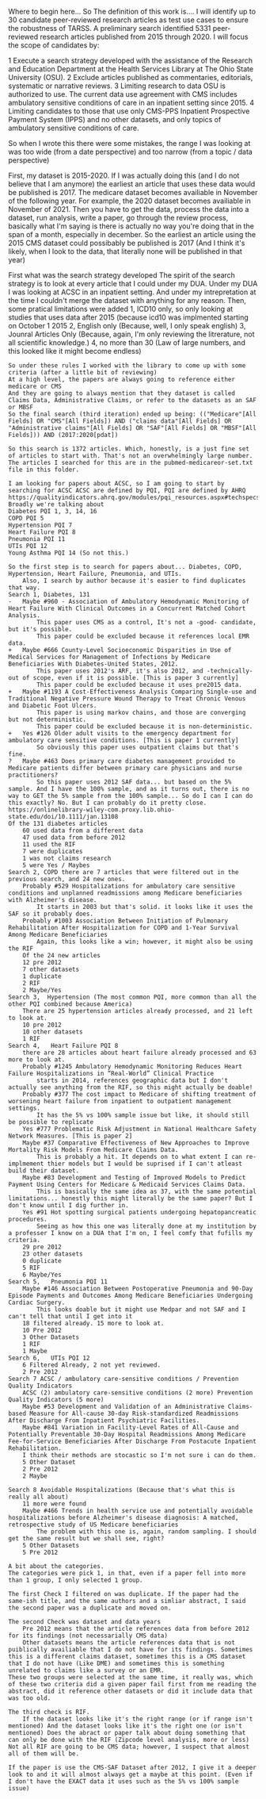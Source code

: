 Where to begin here...
So The definition of this work is....
I will identify up to 30 candidate peer-reviewed research articles as test use cases to ensure the robustness of TARSS. A preliminary search identified 5331 peer-reviewed research articles published from 2015 through 2020. I will focus the scope of candidates by:

1   Execute a search strategy developed with the assistance of the Research and Education Department at the Health Services Library at The Ohio State University (OSU). 
2   Exclude articles published as commentaries, editorials, systematic or narrative reviews.
3   Limiting research to data OSU is authorized to use. The current data use agreement with CMS includes ambulatory sensitive conditions of care in an inpatient setting since 2015. 
4   Limiting candidates to those that use only CMS-PPS Inpatient Prospective Payment System (IPPS) and no other datasets, and only topics of ambulatory sensitive conditions of care.

So when I wrote this there were some mistakes, the range I was looking at was too wide (from a date perspective) and too narrow (from a topic / data perspective)

First, my dataset is 2015-2020. If I was actually doing this (and I do not believe that I am anymore) the earliest an article that uses these data would be published is 2017. The medicare dataset becomes availiable in November of the following year. For example, the 2020 dataset becomes availiable in November of 2021. Then you have to get the data, process the data into a dataset, run analysis, write a paper, go through the review process, basically what I'm saying is there is actually no way you're doing that in the span of a month, especially in december. So the earliest an article using the 2015 CMS dataset could possibably be published is 2017 (And I think it's likely, when I look to the data, that literally none will be published in that year)

First what was the search strategy developed
    The spirit of the search strategy is to look at every article that I could under my DUA.
        Under my DUA I was looking at ACSC in an inpatient setting. 
        And under my intrepretation at the time I couldn't merge the dataset with anything for any reason.
    Then, some pratical limitations were added
        1, ICD10 only, so only looking at studies that uses data after 2015 (because icd10 was implmented starting on October 1 2015
        2, English only (Because, well, I only speak english)
        3, Jounral Articles Only (Because, again, I'm only reviewing the litrerature, not all scientific knowledge.)
        4, no more than 30 (Law of large numbers, and this looked like it might become endless)
    
    So under these rules I worked with the library to come up with some criteria (after a little bit of reviewing)
    At a high level, the papers are always going to reference either medicare or CMS
    And they are going to always mention that they dataset is called Claims Data, Administrative Claims, or refer to the datasets as an SAF or MBSF
    So the final search (third iteration) ended up being: (("Medicare"[All Fields] OR "CMS"[All Fields]) AND ("claims data"[All Fields] OR "Administrative claims"[All Fields] OR "SAF"[All Fields] OR "MBSF"[All Fields])) AND (2017:2020[pdat])

    So this search is 1372 articles. Which, honestly, is a just fine set of articles to start with. That's not an overwhelmingly large number.
    The articles I searched for this are in the pubmed-medicareor-set.txt file in this folder. 

    I am looking for papers about ACSC, so I am going to start by searching for ACSC ACSC are defined by PQI, PQI are defined by AHRQ https://qualityindicators.ahrq.gov/modules/pqi_resources.aspx#techspecs 
    Broadly we're talking about
    Diabetes PQI 1, 3, 14, 16
    COPD PQI 5
    Hypertension PQI 7
    Heart Failure PQI 8
    Pneumonia PQI 11
    UTIs PQI 12
    Young Asthma PQI 14 (So not this.)

    So the first step is to search for papers about... Diabetes, COPD, Hypertension, Heart Failure, Pneumonia, and UTIs. 
        Also, I search by author because it's easier to find duplicates that way.
    Search 1, Diabetes, 131
    -   Maybe #960 - Association of Ambulatory Hemodynamic Monitoring of Heart Failure With Clinical Outcomes in a Concurrent Matched Cohort Analysis.
            This paper uses CMS as a control, It's not a -good- candidate, but it's possible. 
            This paper could be excluded because it references local EMR data.
    +   Maybe #666 County-Level Socioeconomic Disparities in Use of Medical Services for Management of Infections by Medicare Beneficiaries With Diabetes-United States, 2012.
            This paper uses 2012's ARF, it's also 2012, and -technically- out of scope, even if it is possible. [This is paper 3 currently]
            This paper could be excluded because it uses pre2015 data.
    +   Maybe #1193 A Cost-Effectiveness Analysis Comparing Single-use and Traditional Negative Pressure Wound Therapy to Treat Chronic Venous and Diabetic Foot Ulcers.
            This paper is using markov chains, and those are converging but not deterministic. 
            This paper could be excluded because it is non-deterministic.
    +   Yes #126 Older adult visits to the emergency department for ambulatory care sensitive conditions. [This is paper 1 currently]
            So obviously this paper uses outpatient claims but that's fine.
    ?   Maybe #463 Does primary care diabetes management provided to Medicare patients differ between primary care physicians and nurse practitioners?
            So this paper uses 2012 SAF data... but based on the 5% sample. And I have the 100% sample, and as it turns out, there is no way to GET the 5% sample from the 100% sample... So do I can I can do this exactly? No. But I can probably do it pretty close. https://onlinelibrary-wiley-com.proxy.lib.ohio-state.edu/doi/10.1111/jan.13108
    Of the 131 diabetes articles
        60 used data from a different data
        47 used data from before 2012
        11 used the RIF
        7 were duplicates
        1 was not claims research
        5 were Yes / Maybes
    Search 2, COPD there are 7 articles that were filtered out in the previous search, and 24 new ones.
        Probably #529 Hospitalizations for ambulatory care sensitive conditions and unplanned readmissions among Medicare beneficiaries with Alzheimer's disease.
            It starts in 2003 but that's solid. it looks like it uses the SAF so it probably does. 
        Probably #1003 Association Between Initiation of Pulmonary Rehabilitation After Hospitalization for COPD and 1-Year Survival Among Medicare Beneficiaries
            Again, this looks like a win; however, it might also be using the RIF
        Of the 24 new articles
        12 pre 2012
        7 other datasets
        1 duplicate
        2 RIF
        2 Maybe/Yes
    Search 3,  Hypertension (The most common PQI, more common than all the other PQI combined because America)
        There are 25 hypertension articles already processed, and 21 left to look at. 
        10 pre 2012
        10 other datasets
        1 RIF
    Search 4,   Heart Failure PQI 8
        there are 28 articles about heart failure already processed and 63 more to look at.
        Probably #1245 Ambulatory Hemodynamic Monitoring Reduces Heart Failure Hospitalizations in “Real-World” Clinical Practice
            starts in 2014, references geographic data but I don't actually see anything from the RIF, so this might actually be doable!
        Probably #377 The cost impact to Medicare of shifting treatment of worsening heart failure from inpatient to outpatient management settings.
            It has the 5% vs 100% sample issue but like, it should still be possible to replicate
        Yes #777 Problematic Risk Adjustment in National Healthcare Safety Network Measures. [This is paper 2]
        Maybe #37 Comparative Effectiveness of New Approaches to Improve Mortality Risk Models From Medicare Claims Data.
            This is probably a hit. It depends on to what extent I can re-implmement thier models but I would be suprised if I can't atleast build their dataset.
        Maybe #83 Development and Testing of Improved Models to Predict Payment Using Centers for Medicare & Medicaid Services Claims Data.
            This is basically the same idea as 37, with the same potential limitations... honestly this might literally be the same paper? But I don't know until I dig further in.
        Yes #91 Hot spotting surgical patients undergoing hepatopancreatic procedures.
            Seeing as how this one was literally done at my institution by a professer I know on a DUA that I'm on, I feel comfy that fufills my criteria. 
        29 pre 2012
        23 other datasets
        0 duplicate
        5 RIF
        6 Maybe/Yes
    Search 5,   Pneumonia PQI 11
        Maybe #146 Association Between Postoperative Pneumonia and 90-Day Episode Payments and Outcomes Among Medicare Beneficiaries Undergoing Cardiac Surgery.
            This looks doable but it might use Medpar and not SAF and I can't tell that until I get into it
        18 filtered already. 15 more to look at. 
        10 Pre 2012
        3 Other Datasets
        1 RIF
        1 Maybe
    Search 6,   UTIs PQI 12
        6 Filtered Already, 2 not yet reviewed.
        2 Pre 2012
    Search 7 ACSC / ambulatory care-sensitive conditions / Prevention Quality Indicators 
        ACSC (2) ambulatory care-sensitive conditions (2 more) Prevention Quality Indicators (5 more)
        Maybe #53 Development and Validation of an Administrative Claims-based Measure for All-cause 30-day Risk-standardized Readmissions After Discharge From Inpatient Psychiatric Facilities.
        Maybe #841 Variation in Facility-Level Rates of All-Cause and Potentially Preventable 30-Day Hospital Readmissions Among Medicare Fee-for-Service Beneficiaries After Discharge From Postacute Inpatient Rehabilitation.
        I think their methods are stocastic so I'm not sure i can do them. 
        5 Other Dataset
        2 Pre 2012
        2 Maybe

    Search 8 Avoidable Hospitalizations (Because that's what this is really all about)
        11 more were found
        Maybe #466 Trends in health service use and potentially avoidable hospitalizations before Alzheimer's disease diagnosis: A matched, retrospective study of US Medicare beneficiaries
            The problem with this one is, again, random sampling. I should get the same result but we shall see, right?
        5 Other Datasets
        5 Pre 2012

    A bit about the categories.
    The categories were pick 1, in that, even if a paper fell into more than 1 group, I only selected 1 group.
    
    The first Check I filtered on was duplicate. If the paper had the same-ish title, and the same authors and a simliar abstract, I said the second paper was a duplicate and moved on. 
    
    The second Check was dataset and data years
        Pre 2012 means that the article references data from before 2012 for its findings (not necessarially CMS data)
        Other datasets means the article references data that is not puiblically availiable that I do not have for its findings. Sometimes this is a different claims dataset, sometimes this is a CMS dataset that I do not have (Like DME) and sometimes this is something unrelated to claims like a survey or an EMR.
    These two groups were selected at the same time, it really was, which of these two criteria did a given paper fail first from me reading the abstract, did it reference other datasets or did it include data that was too old.

    The third check is RIF.
        If the dataset looks like it's the right range (or if range isn't mentioned) And the dataset looks like it's the right one (or isn't mentioned) Does the abract or paper talk about doing something that can only be done with the RIF (Zipcode level analysis, more or less) Not all RIF are going to be CMS data; however, I suspect that almost all of them will be. 

    If the paper is use the CMS-SAF Dataset after 2012, I give it a deeper look to and it will almost always get a maybe at this point. (Even if I don't have the EXACT data it uses such as the 5% vs 100% sample issue)
    